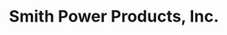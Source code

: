 ---
title: "Smith Power Products, Inc."
url: /frederick/smith-power-products-inc/
shop: Autowerkstatt
---